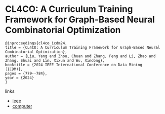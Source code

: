 # CL4CO: A Curriculum Training Framework for Graph-Based Neural Combinatorial Optimization

```
@inproceedings{cl4co_icdm24,
title = {CL4CO: A Curriculum Training Framework for Graph-Based Neural Combinatorial Optimization},
author = {Liu, Yang and Zhou, Chuan and Zhang, Peng and Li, Zhao and Zhang, Shuai and Lin, Xixun and Wu, Xindong},
booktitle = {2024 IEEE International Conference on Data Mining (ICDM)},
pages = {779--784},
year = {2024}
}
```

links
- [ieee](https://doi.org/10.1109/ICDM59182.2024.00092)
- [computer](https://doi.ieeecomputersociety.org/10.1109/ICDM59182.2024.00092)
